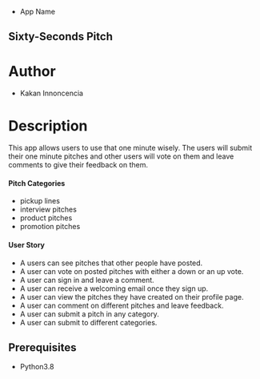 * App Name

## Sixty-Seconds Pitch

# Author

* Kakan Innoncencia

# Description

This app allows users to use that one minute wisely. The users will submit their one minute pitches and other users will vote on them and leave comments to give their feedback on them.

#### Pitch Categories
* pickup lines
* interview pitches
* product pitches
* promotion pitches

#### User Story


* A users can see pitches that other people have posted.
* A user can vote on posted pitches with either a down or an up vote.
* A user can sign in and leave a comment.
* A user can  receive a welcoming email once  they sign up.
* A user can view the pitches they have created on their profile page.
* A user can comment on different pitches and leave feedback.
* A user can submit a pitch in any category.
* A user can submit to different categories.


## Prerequisites
* Python3.8

